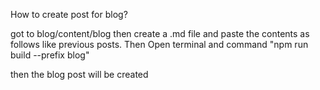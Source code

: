 How to create post for blog?

got to blog/content/blog
then create a .md file and paste the contents as follows like previous posts.
Then Open terminal and command "npm run build --prefix blog"

then the blog post will be created
